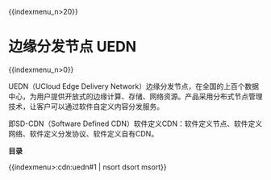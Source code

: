 {{indexmenu_n>20}}

# 边缘分发节点 UEDN

{{indexmenu_n>0}}

UEDN（UCloud Edge Delivery
Network）边缘分发节点，在全国的上百个数据中心，为用户提供开放式的边缘计算、存储、网络资源。产品采用分布式节点管理技术，让客户可以通过软件自定义内容分发服务。

即SD-CDN（Software Defined CDN）软件定义CDN：软件定义节点、软件定义网络、软件定义分发协议、软件定义自有CDN。

**目录**

{{indexmenu>:cdn:uedn#1 | nsort dsort msort}}
